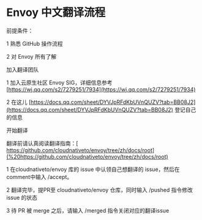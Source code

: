 # Envoy 中文翻译流程

前提条件：

1 熟悉 GitHub 操作流程

2 对 Envoy 所有了解

加入翻译团队

1 加入云原生社区 Envoy SIG，详细信息参考 [https://wj.qq.com/s2/7279251/7934](https://wj.qq.com/s2/7279251/7934)

2 在这儿 [https://docs.qq.com/sheet/DYVJpRFdKbUVnQUZV?tab=BB08J2](https://docs.qq.com/sheet/DYVJpRFdKbUVnQUZV?tab=BB08J2) 登记自己的信息

开始翻译

翻译前请认真阅读翻译指南：[ https://github.com/cloudnativeto/envoy/tree/zh/docs/root](%20https://github.com/cloudnativeto/envoy/tree/zh/docs/root)

1 在cloudnativeto/envoy 库的 issue 中认领自己想翻译的 issue，然后在comment中输入 /accept。

2 翻译完毕，提PR至 cloudnativeto/envoy 仓库，同时输入 /pushed 指令修改 issue 的状态

3 待 PR 被 merge 之后，请输入 /merged 指令关闭对应的翻译issue





